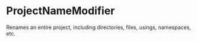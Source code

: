 # ProjectNameModifier
Renames an entire project, including directories, files, usings, namespaces, etc.
